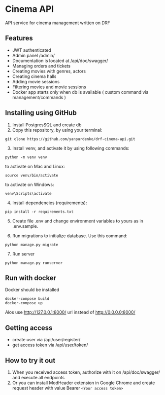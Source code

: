 # Cinema API

API service for cinema management written on DRF


## Features

- JWT authenticated
- Admin panel /admin/
- Documentation is located at /api/doc/swagger/
- Managing orders and tickets
- Creating movies with genres, actors
- Creating cinema halls
- Adding movie sessions
- Filtering movies and movie sessions
- Docker app starts only when db is available ( custom command via management/commands )

## Installing using GitHub

1. Install PostgresSQL and create db
2. Copy this repository, by using your terminal:

```shell
git clone https://github.com/yanpurdenko/drf-cinema-api.git
```
3. Install venv, and activate it by using following commands:
```shell
python -m venv venv
```
to activate on Mac and Linux:
```shell
source venv/bin/activate
```
to activate on Windows:
```shell
venv\Scripts\activate
```
4. Install dependencies (requirements):
```shell
pip install -r requirements.txt
```
5. Create file .env and change environment variables to yours as in .env.sample.


6. Run migrations to initialize database. Use this command:
```shell
python manage.py migrate
```
7. Run server
```shell
python manage.py runserver
```


## Run with docker

Docker should be installed

```shell
docker-compose build
docker-compose up
```
Alos use http://127.0.0.1:8000/ url instead of http://0.0.0.0:8000/


## Getting access

- create user via /api/user/register/
- get access token via /api/user/token/


## How to try it out
1. When you received access token, authorize with it on /api/doc/swagger/ and execute all endpoints
2. Or you can install ModHeader extension in Google Chrome and create request header with value Bearer `<Your access token>`
